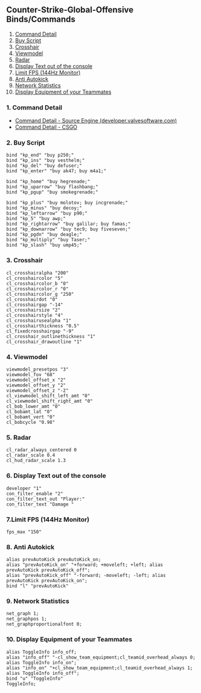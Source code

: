 ## Counter-Strike-Global-Offensive Binds/Commands

1. [Command Detail](#1-Command-Detail)
2. [Buy Script](#2-buy-script)
3. [Crosshair](#3-crosshair)
4. [Viewmodel](#4-viewmodel)
5. [Radar](#5-radar)
6. [Display Text out of the console](#6-display-text-out-of-the-console)
7. [Limit FPS (144Hz Monitor)](#7-limit-fps-144Hz-monitor)
8. [Anti Autokick](#8-anti-autokick)
9. [Network Statistics](#9-network-statistics)
10. [Display Equipment of your Teammates](#10-display-equipment-of-your-teammates)

### 1. Command Detail

- [Command Detail - Source Engine (developer.valvesoftware.com)](https://developer.valvesoftware.com/wiki/Console_Command_List)
- [Command Detail - CSGO](/CSGO-Cmds.csv)

### 2. Buy Script

	bind "kp_end" "buy p250;"
	bind "kp_ins" "buy vesthelm;"
	bind "kp_del" "buy defuser;"
	bind "kp_enter" "buy ak47; buy m4a1;"

	bind "kp_home" "buy hegrenade;"
	bind "kp_uparrow" "buy flashbang;"
	bind "kp_pgup" "buy smokegrenade;"

	bind "kp_plus" "buy molotov; buy incgrenade;"
	bind "kp_minus" "buy decoy;"
	bind "kp_leftarrow" "buy p90;"
	bind "kp_5" "buy awp;"
	bind "kp_rightarrow" "buy galilar; buy famas;"
	bind "kp_downarrow" "buy tec9; buy fiveseven;"
	bind "kp_pgdn" "buy deagle;"
	bind "kp_multiply" "buy Taser;"
	bind "kp_slash" "buy ump45;"

### 3. Crosshair

	cl_crosshairalpha "200"
	cl_crosshaircolor "5"
	cl_crosshaircolor_b "0"
	cl_crosshaircolor_r "0"
	cl_crosshaircolor_g "250"
	cl_crosshairdot "0"
	cl_crosshairgap "-14"
	cl_crosshairsize "2"
	cl_crosshairstyle "4"
	cl_crosshairusealpha "1"
	cl_crosshairthickness "0.5"
	cl_fixedcrosshairgap "-9"
	cl_crosshair_outlinethickness "1"
	cl_crosshair_drawoutline "1"

### 4. Viewmodel

	viewmodel_presetpos "3"
	viewmodel_fov "68"
	viewmodel_offset_x "2"
	viewmodel_offset_y "2"
	viewmodel_offset_z "-2"
	cl_viewmodel_shift_left_amt "0"
	cl_viewmodel_shift_right_amt "0"
	cl_bob_lower_amt "0"
	cl_bobamt_lat "0"
	cl_bobamt_vert "0"
	cl_bobcycle "0.98"

### 5. Radar

	cl_radar_always_centered 0
	cl_radar_scale 0.4
	cl_hud_radar_scale 1.3

### 6. Display Text out of the console

	developer "1"
	con_filter_enable "2"
	con_filter_text_out "Player:"
	con_filter_text "Damage "

### 7.Limit FPS (144Hz Monitor)

	fps_max "150"

### 8. Anti Autokick

	alias prevAutoKick prevAutoKick_on;
	alias "prevAutoKick_on" "+forward; +moveleft; +left; alias prevAutoKick prevAutoKick_off";
	alias "prevAutoKick_off" "-forward; -moveleft; -left; alias prevAutoKick prevAutoKick_on";
	bind "l" "prevAutoKick"

### 9. Network Statistics

	net_graph 1;
	net_graphpos 1;
	net_graphproportionalfont 0;

### 10. Display Equipment of your Teammates

	alias ToggleInfo info_off;
	alias "info_off" "-cl_show_team_equipment;cl_teamid_overhead_always 0; alias ToggleInfo info_on";
	alias "info_on" "+cl_show_team_equipment;cl_teamid_overhead_always 1; alias ToggleInfo info_off";
	bind "u" "ToggleInfo"
	ToggleInfo;
